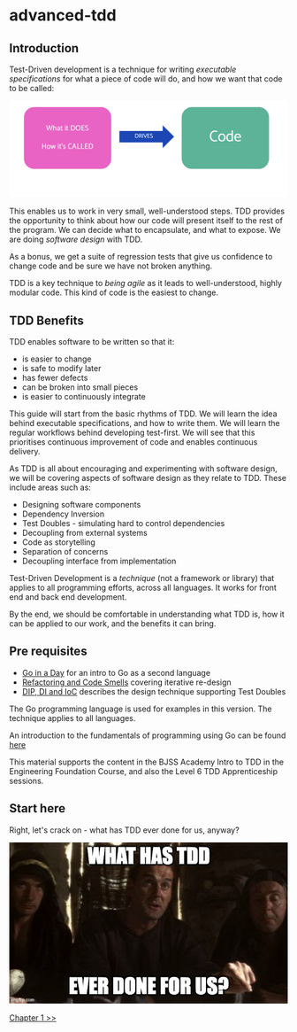 # advanced-tdd

## Introduction

Test-Driven development is a technique for writing _executable specifications_ for what a piece of code will do, and how we want that code to be called:

![TDD overview](/images/tdd-overview.png)

This enables us to work in very small, well-understood steps. TDD provides the opportunity to think about how our code will present itself to the rest of the program. We can decide what to encapsulate, and what to expose. We are doing _software design_ with TDD.

As a bonus, we get a suite of regression tests that give us confidence to change code and be sure we have not broken anything.

TDD is a key technique to _being agile_ as it leads to well-understood, highly modular code. This kind of code is the easiest to change.

## TDD Benefits

TDD enables software to be written so that it:

- is easier to change
- is safe to modify later
- has fewer defects
- can be broken into small pieces
- is easier to continuously integrate

This guide will start from the basic rhythms of TDD. We will learn the idea behind executable specifications, and how to write them. We will learn the regular workflows behind developing test-first. We will see that this prioritises continuous improvement of code and enables continuous delivery.

As TDD is all about encouraging and experimenting with software design, we will be covering aspects of software design as they relate to TDD. These include areas such as:

- Designing software components
- Dependency Inversion
- Test Doubles - simulating hard to control dependencies
- Decoupling from external systems
- Code as storytelling
- Separation of concerns
- Decoupling interface from implementation

Test-Driven Development is a _technique_ (not a framework or library) that applies to all programming efforts, across all languages. It works for front end and back end development.

By the end, we should be comfortable in understanding what TDD is, how it can be applied to our work, and the benefits it can bring.

## Pre requisites

- [Go in a Day](https://github.com/bjssacademy/goinaday) for an intro to Go as a second language
- [Refactoring and Code Smells]() covering iterative re-design
- [DIP, DI and IoC]() describes the design technique supporting Test Doubles

The Go programming language is used for examples in this version. The technique applies to all languages.

An introduction to the fundamentals of programming using Go can be found [here](https://github.com/bjssacademy/fundamentals1)

This material supports the content in the BJSS Academy Intro to TDD in the Engineering Foundation Course, and also the Level 6 TDD Apprenticeship sessions.

## Start here

Right, let's crack on - what has TDD ever done for us, anyway?

![What has TDD ever done for us?](images/tdd-ever-done-for-us.jpg)

[Chapter 1 >>](/chapter01/chapter01.md)
